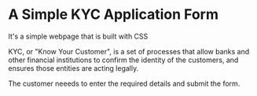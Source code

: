 # A Simple KYC Application Form

It's a simple webpage that is built with CSS

KYC, or "Know Your Customer", is a set of processes that allow banks and other financial institutions to confirm the identity of the customers, and ensures those entities are acting legally.

The customer neeeds to enter the required details and submit the form.
